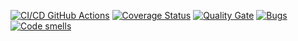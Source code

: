 [![CI/CD GitHub Actions](https://github.com/soulislife/gtest/actions/workflows/test-action.yml/badge.svg)](https://github.com/soulislife/gtest/actions/workflows/test-action.yml)
[![Coverage Status](https://coveralls.io/repos/soulislife/gtest/badge.svg?branch=master)](https://coveralls.io/github/soulislife/gtest?branch=master)
[![Quality Gate](https://sonarcloud.io/api/project_badges/measure?project=soulislife_gtest&metric=alert_status)](https://sonarcloud.io/dashboard?id=soulislife_gtest)
[![Bugs](https://sonarcloud.io/api/project_badges/measure?project=soulislife_gtest&metric=bugs)](https://sonarcloud.io/summary/new_code?id=soulislife_gtest)
[![Code smells](https://sonarcloud.io/api/project_badges/measure?project=soulislife_gtest&metric=code_smells)](https://sonarcloud.io/dashboard?id=soulislife_gtest)
